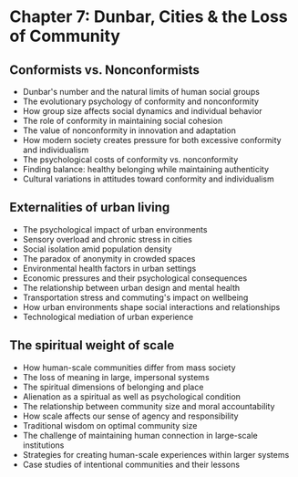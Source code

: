 # Chapter 7: Dunbar, Cities & the Loss of Community

## Conformists vs. Nonconformists
- Dunbar's number and the natural limits of human social groups
- The evolutionary psychology of conformity and nonconformity
- How group size affects social dynamics and individual behavior
- The role of conformity in maintaining social cohesion
- The value of nonconformity in innovation and adaptation
- How modern society creates pressure for both excessive conformity and individualism
- The psychological costs of conformity vs. nonconformity
- Finding balance: healthy belonging while maintaining authenticity
- Cultural variations in attitudes toward conformity and individualism

## Externalities of urban living
- The psychological impact of urban environments
- Sensory overload and chronic stress in cities
- Social isolation amid population density
- The paradox of anonymity in crowded spaces
- Environmental health factors in urban settings
- Economic pressures and their psychological consequences
- The relationship between urban design and mental health
- Transportation stress and commuting's impact on wellbeing
- How urban environments shape social interactions and relationships
- Technological mediation of urban experience

## The spiritual weight of scale
- How human-scale communities differ from mass society
- The loss of meaning in large, impersonal systems
- The spiritual dimensions of belonging and place
- Alienation as a spiritual as well as psychological condition
- The relationship between community size and moral accountability
- How scale affects our sense of agency and responsibility
- Traditional wisdom on optimal community size
- The challenge of maintaining human connection in large-scale institutions
- Strategies for creating human-scale experiences within larger systems
- Case studies of intentional communities and their lessons
